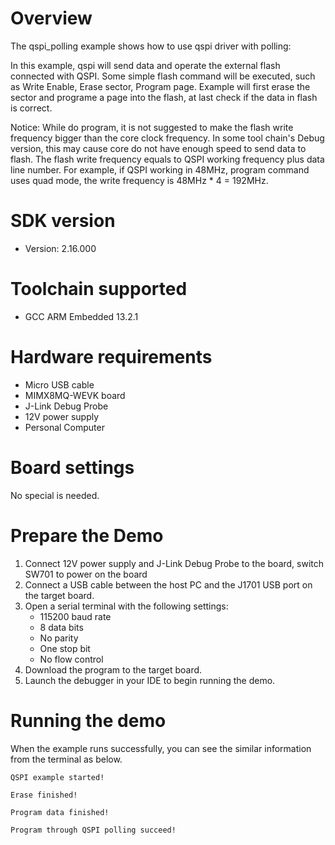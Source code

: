 Overview
========
The qspi_polling example shows how to use qspi driver with polling:

In this example, qspi will send data and operate the external flash connected with QSPI. Some simple flash command will
be executed, such as Write Enable, Erase sector, Program page.
Example will first erase the sector and programe a page into the flash, at last check if the data in flash is correct.

Notice: While do program, it is not suggested to make the flash write frequency bigger than the core clock frequency.
In some tool chain's Debug version, this may cause core do not have enough speed to send data to flash.
The flash write frequency equals to QSPI working frequency plus data line number. For example, if QSPI working in 48MHz,
program command uses quad mode, the write frequency is 48MHz * 4 = 192MHz.

SDK version
===========
- Version: 2.16.000

Toolchain supported
===================
- GCC ARM Embedded  13.2.1

Hardware requirements
=====================
- Micro USB cable
- MIMX8MQ-WEVK board
- J-Link Debug Probe
- 12V power supply
- Personal Computer

Board settings
==============
No special is needed.



Prepare the Demo
================
1.  Connect 12V power supply and J-Link Debug Probe to the board, switch SW701 to power on the board
2.  Connect a USB cable between the host PC and the J1701 USB port on the target board.
3.  Open a serial terminal with the following settings:
    - 115200 baud rate
    - 8 data bits
    - No parity
    - One stop bit
    - No flow control
4.  Download the program to the target board.
5.  Launch the debugger in your IDE to begin running the demo.


Running the demo
================
When the example runs successfully, you can see the similar information from the terminal as below.

~~~~~~~~~~~~~~~~~~~~~
QSPI example started!

Erase finished!

Program data finished!

Program through QSPI polling succeed!
~~~~~~~~~~~~~~~~~~~~~
